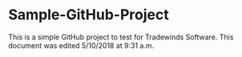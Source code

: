# Sample-GitHub-Project
This is a simple GitHub project to test for Tradewinds Software.
This document was edited 5/10/2018 at 9:31 a.m.
